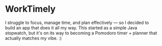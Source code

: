 # WorkTimely
I struggle to focus, manage time, and plan effectively — so I decided to build an app that does it all my way. This started as a simple Java stopwatch, but it's on its way to becoming a Pomodoro timer + planner that actually matches my vibe. :)
